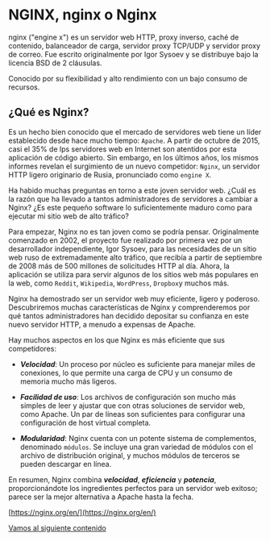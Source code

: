 
# NGINX, nginx o Nginx

nginx ("engine x") es un servidor web HTTP, proxy inverso, caché de contenido, balanceador de carga, servidor proxy TCP/UDP y servidor proxy de correo. Fue escrito originalmente por Igor Sysoev y se distribuye bajo la licencia BSD de 2 cláusulas.

Conocido por su flexibilidad y alto rendimiento con un bajo consumo de recursos.


## ¿Qué es Nginx?

Es un hecho bien conocido que el mercado de servidores web tiene un líder establecido desde hace mucho tiempo: `Apache`. A partir de octubre de 2015, casi el 35% de lps servidores web en Internet son atentidos por esta aplicación de código abierto. Sin embargo, en los últimos años, los mismos informes revelan el surgimiento de un nuevo competidor: `Nginx`, un servidor HTTP ligero originario de Rusia, pronunciado como `engine X`. 

Ha habido muchas preguntas en torno a este joven servidor web. ¿Cuál es la razón que ha llevado a tantos administradores de servidores a cambiar a Nginx? ¿Es este pequeño software lo suficientemente maduro como para ejecutar mi sitio web de alto tráfico? 

Para empezar, Nginx no es tan joven como se podría pensar. Originalmente comenzado en 2002, el proyecto fue realizado por primera vez por un desarrollador independiente, Igor Sysoev, para las necesidades de un sitio web ruso de extremadamente alto tráfico, que recibía a partir de septiembre de 2008 más de 500 millones de solicitudes HTTP al día. Ahora, la aplicación se utiliza para servir algunos de los sitios web más populares en la web, como `Reddit`, `Wikipedia`, `WordPress`, `Dropbox`y muchos más. 

Nginx ha demostrado ser un servidor web muy eficiente, ligero y poderoso. Descubriremos muchas características de Nginx y comprenderemos por qué tantos administradores han decidido depositar su confianza en este nuevo servidor HTTP, a menudo a expensas de Apache. 

Hay muchos aspectos en los que Nginx es más eficiente que sus competidores:

- ***Velocidad***: Un proceso por núcleo es suficiente para manejar miles de conexiones, lo que permite una carga de CPU y un consumo de memoria mucho más ligeros. 

- ***Facilidad de uso***: Los archivos de configuración son mucho más simples de leer y ajustar que con otras soluciones de servidor web, como Apache. Un par de líneas son suficientes para configurar una configuración de host virtual completa. 

- ***Modularidad***: Nginx cuenta con un potente sistema de complementos, denominado `módulos`. Se incluye una gran variedad de módulos con el archivo de distribución original, y muchos módulos de terceros se pueden descargar en línea. 

En resumen, Nginx combina ***velocidad***, ***eficiencia*** y ***potencia***, proporcionándote los ingredientes perfectos para un servidor web exitoso; parece ser la mejor alternativa a Apache hasta la fecha.


[https://nginx.org/en/](https://nginx.org/en/)  


[Vamos al siguiente contenido](./10-B.md)

